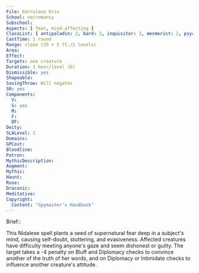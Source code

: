 ```yaml
---
File: Garrulous Grin
School: necromancy
Subschool: 
Aspects: [ fear, mind-affecting ]
ClassList: { antipaladin: 2, bard: 2, inquisitor: 2, mesmerist: 2, psychic: 2, shaman: 2, spiritualist: 2, witch: 3 }
CastTime: 1 round
Range: close (25 + 5 ft./2 levels)
Area: 
Effect: 
Targets: one creature
Duration: 1 hour/level (D)
Dismissible: yes
Shapeable: 
SavingThrow: Will negates
SR: yes
Components:
  V: 
  S: yes
  M: 
  F: 
  DF: 
Deity: 
SLALevel: 2
Domains: 
GPCost: 
Bloodline: 
Patron: 
MythicDescription: 
Augment: 
Mythic: 
Haunt: 
Ruse: 
Draconic: 
Meditative: 
Copyright:
  Content: "Spymaster's Handbook"
---
```

Brief:: 

This Nidalese spell plants a seed of supernatural fear deep in a subject's mind, causing self-doubt, stuttering, and evasiveness. Affected creatures have difficulty meeting anyone's gaze and seem dishonest or guilty. The target takes a -4 penalty on Bluff and Diplomacy checks to  convince another of the truth of her words, and on Diplomacy or Intimidate checks to influence another creature's attitude.
